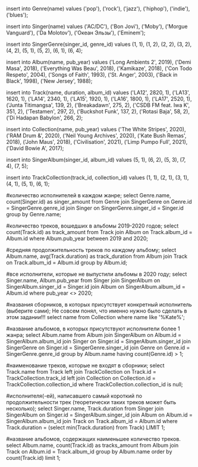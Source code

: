 insert into Genre(name) values
('pop'),
('rock'),
('jazz'),
('hiphop'),
('indie'),
('blues');

insert into Singer(name) values
('AC/DC'),
('Bon Jovi'),
('Moby'),
('Morgue Vanguard'),
('Da Molotov'),
('Океан Эльзы'),
('Eminem');

insert into SingerGenre(singer_id, genre_id) values
(1, 1), (1, 2), (2, 2), (3, 2), (4, 2), (5, 1), (5, 2), (6, 1), (6, 4);

insert into Album(name, pub_year) values
('Long Ambients 2', 2019), ('Demi Masa', 2018), ('Everything Was Beau', 2018),
('Kamikaze', 2018), ('Con Todo Respeto', 2004), ('Songs of Faith', 1993),
('St. Anger', 2003), ('Back in Black', 1998), ('New Jersey', 1988);

insert into Track(name, duration, album_id) values
('LA12', 2820, 1), ('LA13', 1620, 1), ('LA14', 2340, 1), ('LA15', 1920, 1), ('LA16', 1800, 1),
('LA17', 2520, 1), ('Junta Titimangsa', 139, 2), ('Breakadawn', 275, 2), ('CSDB FM feat. Iwa K', 351, 2),
('Testamen', 297, 2), ('Buckshot Funk', 137, 2), ('Rotasi Baja', 58, 2),
('Di Hadapan Babylon', 266, 2);

insert into Collection(name, pub_year) values
('The White Stripes', 2020), ('RAM Drum &', 2020),
('Neil Young Archives', 2020), ('Kate Bush Remas', 2018),
('John Maus', 2018), ('Civilisation', 2021),
('Limp Pumpo Full', 2021), ('David Bowie A', 2017);

insert into SingerAlbum(singer_id, album_id) values
(5, 1), (6, 2), (5, 3), (7, 4), (7, 5);

insert into TrackCollection(track_id, collection_id) values
(1, 1), (2, 1), (3, 1), (4, 1), (5, 1), (6, 1);

#количество исполнителей в каждом жанре;
select Genre.name, count(Singer.id) as singer_amount from Genre
join SingerGenre on Genre.id = SingerGenre.genre_id
join Singer on SingerGenre.singer_id = Singer.id
group by Genre.name;

#количество треков, вошедших в альбомы 2019-2020 годов;
select count(Track.id) as track_amount from Track
join Album on Track.album_id = Album.id
where Album.pub_year between 2019 and 2020;

#средняя продолжительность треков по каждому альбому;
select Album.name, avg(Track.duration) as track_duration from Album
join Track on Track.album_id = Album.id
group by Album.id;

#все исполнители, которые не выпустили альбомы в 2020 году;
select Singer.name, Album.pub_year from Singer
join SingerAlbum on SingerAlbum.singer_id = Singer.id
join Album on SingerAlbum.album_id = Album.id
where pub_year <> 2020;

#названия сборников, в которых присутствует конкретный исполнитель (выберите сами); Не совсем понял, что именно нужно было сделать в этом задании!!!
select name from Collection
where name like '%Kate%';

#название альбомов, в которых присутствуют исполнители более 1 жанра;
select Album.name from Album
join SingerAlbum on Album.id = SingerAlbum.album_id
join Singer on Singer.id = SingerAlbum.singer_id
join SingerGenre on Singer.id = SingerGenre.singer_id
join Genre on Genre.id = SingerGenre.genre_id
group by Album.name
having count(Genre.id) > 1;

#наименование треков, которые не входят в сборники;
select Track.name from Track
left join TrackCollection on Track.id = TrackCollection.track_id
left join Collection on Collection.id = TrackCollection.collection_id
where TrackCollection.collection_id is null;

#исполнителя(-ей), написавшего самый короткий по продолжительности трек (теоретически таких треков может быть несколько);
select Singer.name, Track.duration from Singer
join SingerAlbum on Singer.id = SingerAlbum.singer_id
join Album on Album.id = SingerAlbum.album_id
join Track on Track.album_id = Album.id
where Track.duration = (select min(Track.duration) from Track) LIMIT 1;

#название альбомов, содержащих наименьшее количество треков.
select Album.name, count(Track.id) as tracks_amount from Album
join Track on Album.id = Track.album_id
group by Album.name
order by count(Track.id) limit 1;
